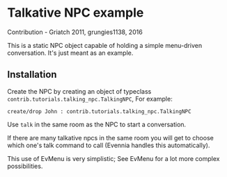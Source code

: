 # Talkative NPC example

Contribution - Griatch 2011, grungies1138, 2016

This is a static NPC object capable of holding a simple menu-driven
conversation. It's just meant as an example.

## Installation

Create the NPC by creating an object of typeclass `contrib.tutorials.talking_npc.TalkingNPC`,
For example:

    create/drop John : contrib.tutorials.talking_npc.TalkingNPC

Use `talk` in the same room as the NPC to start a conversation.

If there are many talkative npcs in the same room you will get to choose which
one's talk command to call (Evennia handles this automatically).

This use of EvMenu is very simplistic; See EvMenu for a lot more complex
possibilities.
